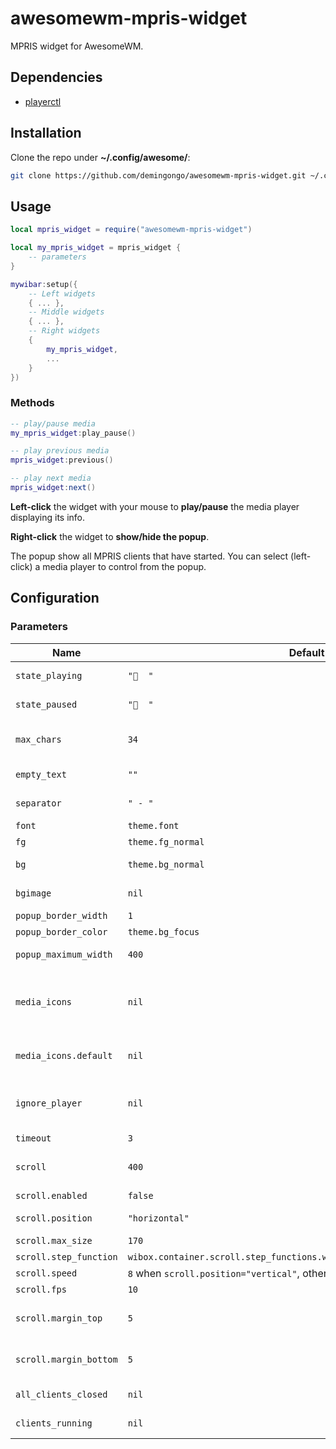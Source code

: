 # awesomewm-mpris-widget

MPRIS widget for AwesomeWM.

## Dependencies

- [playerctl](https://github.com/altdesktop/playerctl#installing)

## Installation

Clone the repo under **~/.config/awesome/**:

```sh
git clone https://github.com/demingongo/awesomewm-mpris-widget.git ~/.config/awesome/awesomewm-mpris-widget
```

## Usage

```lua
local mpris_widget = require("awesomewm-mpris-widget")

local my_mpris_widget = mpris_widget {
    -- parameters
}

mywibar:setup({
    -- Left widgets
    { ... },
    -- Middle widgets
    { ... },
    -- Right widgets
    {
        my_mpris_widget,
        ...
    }
})
```

### Methods

```lua
-- play/pause media
my_mpris_widget:play_pause()

-- play previous media
mpris_widget:previous()

-- play next media
mpris_widget:next()
```

**Left-click** the widget with your mouse to **play/pause** the media player displaying its info.

**Right-click** the widget to **show/hide the popup**. 

The popup show all MPRIS clients that have started. You can select (left-click) a media player to control from the popup.


## Configuration

### Parameters

| Name | Default | Description |
|---|---|---|
| `state_playing` | `"󰝚  "` | Displays when a media is playing |
| `state_paused` | `"  "` | Displays when a media is paused |
| `max_chars`| `34`| Maximum characters. Set it to `-1` to disable this parameter |
| `empty_text` | `""` | Text when no media player is up |
| `separator` | `" - "` | Separator between title and artist |
| `font` | `theme.font` | Font for the widget |
| `fg` | `theme.fg_normal` | Text color for the popup |
| `bg` | `theme.bg_normal` | Background color for the popup |
| `bgimage` | `nil` | Background image for the popup |
| `popup_border_width` | `1` | Border's width for the popup |
| `popup_border_color` | `theme.bg_focus` | Border's color for the popup |
| `popup_maximum_width` | `400` | Maximum width of the popup |
| `media_icons` | `nil` | Table of keys and values. The key is the name of the client (e.g.: `firefox`, `spotify`, ...) and the value is the icon's path |
| `media_icons.default` | `nil` | Path to a default icon if no icon was found for a media player |
| `ignore_player` | `nil` | String of media players to ignore separated by commas (e.g.: `"firefox,musikcube,totem"`) |
| `timeout` | `3` | Frequency check |
| `scroll` | `400` | Table of keys and values to configure the scrolling text ability |
| `scroll.enabled` | `false` | Enable scrolling text |
| `scroll.position` | `"horizontal"` | `"horizontal"` or `"vertical"` scroll |
| `scroll.max_size` | `170` | Widget's maximum width |
| `scroll.step_function` | `wibox.container.scroll.step_functions.waiting_nonlinear_back_and_forth` | Scrolling function |
| `scroll.speed` | `8` when `scroll.position="vertical"`, otherwise `20` | Scrolling speed |
| `scroll.fps` | `10` | Scrolling fps|
| `scroll.margin_top` | `5` | Scrolling margin top (useful when `scroll.position="vertical"`) |
| `scroll.margin_bottom` | `5` | Scrolling margin bottom (useful when `scroll.position="vertical"`) |
| `all_clients_closed` | `nil` | Function to execute when all media players got closed |
| `clients_running` | `nil` | Function to execute when media players started |